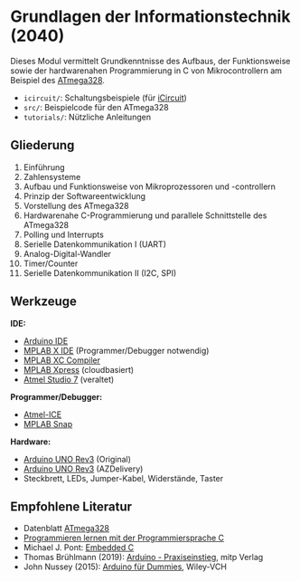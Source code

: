 # Grundlagen der Informationstechnik (2040)

Dieses Modul vermittelt Grundkenntnisse des Aufbaus, der Funktionsweise sowie der hardwarenahen Programmierung in C von Mikrocontrollern am Beispiel des [ATmega328](https://www.microchip.com/wwwproducts/en/ATmega328p).

* `icircuit/`: Schaltungsbeispiele (für [iCircuit](http://icircuitapp.com))
* `src/`: Beispielcode für den ATmega328
* `tutorials/`: Nützliche Anleitungen

## Gliederung
1. Einführung
2. Zahlensysteme
3. Aufbau und Funktionsweise von Mikroprozessoren und -controllern
4. Prinzip der Softwareentwicklung
5. Vorstellung des ATmega328
6. Hardwarenahe C-Programmierung und parallele Schnittstelle des ATmega328
7. Polling und Interrupts
8. Serielle Datenkommunikation I (UART)
9. Analog-Digital-Wandler
10. Timer/Counter
11. Serielle Datenkommunikation II (I2C, SPI)

## Werkzeuge
**IDE:**
- [Arduino IDE](https://www.arduino.cc/en/software)
- [MPLAB X IDE](https://www.microchip.com/en-us/development-tools-tools-and-software/mplab-x-ide) (Programmer/Debugger notwendig)
- [MPLAB XC Compiler](https://www.microchip.com/en-us/development-tools-tools-and-software/mplab-xc-compilers)
- [MPLAB Xpress](https://www.microchip.com/en-us/development-tools-tools-and-software/mplab-xpress) (cloudbasiert)
- [Atmel Studio 7](https://www.microchip.com/en-us/development-tools-tools-and-software/microchip-studio-for-avr-and-sam-devices) (veraltet)

**Programmer/Debugger:**
- [Atmel-ICE](https://www.microchip.com/DevelopmentTools/ProductDetails/ATATMEL-ICE)
- [MPLAB Snap](https://www.microchip.com/developmenttools/ProductDetails/PartNO/PG164100)

**Hardware:**
- [Arduino UNO Rev3](https://store.arduino.cc/arduino-uno-rev3) (Original)
- [Arduino UNO Rev3](https://www.az-delivery.de/collections/arduino-kompatible-boards/products/uno-r3) (AZDelivery)
- Steckbrett, LEDs, Jumper-Kabel, Widerstände, Taster

## Empfohlene Literatur
* Datenblatt [ATmega328](http://ww1.microchip.com/downloads/en/DeviceDoc/Atmel-7810-Automotive-Microcontrollers-ATmega328P_Datasheet.pdf)
* [Programmieren lernen mit der Programmiersprache C](https://www.c-howto.de)
* Michael J. Pont: [Embedded C](https://www.safetty.net/publications/embedded-c)
* Thomas Brühlmann (2019): [Arduino - Praxiseinstieg](https://www.mitp.de/IT-WEB/Elektronik-Maker/Arduino-Praxiseinstieg-oxid.html), mitp Verlag
* John Nussey (2015): [Arduino für Dummies](https://www.wiley-vch.de/de/fachgebiete/computer-und-informatik/arduino-fuer-dummies-978-3-527-71065-2), Wiley-VCH


